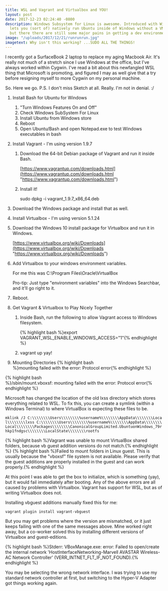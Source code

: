 ```yaml
---
title: WSL and Vagrant and Virtualbox and YOU!
layout: post
date: 2017-12-23 02:24:40 -0800
description: Windows Subsystem for Linux is awesome. Introduced with Windows 10, it
  lets you (sort of) natively run Ubuntu inside of Windows without a VM. It's great,
  but there there are still some major pains in getting a dev environment working.
image: "/uploads/2017/12/21/runrunrun.jpg"
imagetext: Why isn't this working? ...SUDO ALL THE THINGS!
---
```

I recently got a SurfaceBook 2 laptop to replace my aging Macbook Air. It's really not much of a stretch since I use Windows at the office, but I've always worked within Cygwin. I've read a bit about this newfangled WSL thing that Microsoft is promoting, and figured I may as well give that a try before resigning myself to more Cygwin on my personal machine. 

So. Here we go.
P.S. I don't miss Sketch at all. Really. I'm not in denial. :/

1. Install Bash for Ubuntu for Windows
   1. "Turn Windows Features On and Off"
   2. Check Windows SubSystem For Linux
   3. Install Ubuntu from Windows store
   4. Reboot
   5. Open Ubuntu/Bash and open Notepad.exe to test Windows executables in bash
2. Install Vagrant - I'm using version 1.9.7
   1. Download the 64-bit Debian package of Vagrant and run it inside Bash.

      [https://www.vagrantup.com/downloads.html](https://www.vagrantup.com/downloads.html "https://www.vagrantup.com/downloads.html")
   2. Install it!

      sudo dpkg -i vagrant_1.9.7_x86_64.deb
3. Download the Windows package and install that as well.
4. Install Virtualbox - I'm using version 5.1.24
5. Download the Windows 10 install package for Virtualbox and run it in Windows.

   [https://www.virtualbox.org/wiki/Downloads](https://www.virtualbox.org/wiki/Downloads "https://www.virtualbox.org/wiki/Downloads")
6. Add Virtualbox to your windows environment variables.

   For me this was C:\\Program Files\\Oracle\\VirtualBox

   Pro-tip: Just type "environment variables" into the Windows Searchbar, and it'll go right to it.
7. Reboot.
8. Get Vagrant & Virtualbox to Play Nicely Together
   1. Inside Bash, run the following to allow Vagrant access to Windows filesystem.

      {% highlight bash %}export VAGRANT_WSL_ENABLE_WINDOWS_ACCESS="1"{% endhighlight %}
   2. vagrant up yay!
9. Mounting Directories
{% highlight bash %}mounting failed with the error: Protocol error{% endhighlight %}

{% highlight bash %}/sbin/mount.vboxsf: mounting failed with the error: Protocol error{% endhighlight %}

Microsoft has changed the location of the old lxss directory which stores everything related to WSL. To fix this, you can create a symlink (within a Windows Terminal) to where VirtualBox is expecting these files to be.

`mklink /J C:\\\\\\\\Users\\\\\\\\%username%\\\\\\\\AppData\\\\\\\\Local\\\\\\\\lxss C:\\\\\\\\Users\\\\\\\\%username%\\\\\\\\AppData\\\\\\\\Local\\\\\\\\Packages\\\\\\\\CanonicalGroupLimited.UbuntuonWindows_79rhkp1fndgsc\\\\\\\\LocalState\\\\\\\\rootfs`

{% highlight bash %}Vagrant was unable to mount VirtualBox shared folders, because vb guest addition versions do not match.{% endhighlight %}
{% highlight bash %}Failed to mount folders in Linux guest. This is usually because the "vboxsf" file system is not available. Please verify that the guest additions are properly installed in the guest and can work properly.{% endhighlight %}

At this point I was able to get the box to initialize, which is something (yay), but it would fail immediately after booting. Any of the above errors are all caused by problems with Virtualbox. Vagrant has support for WSL, but as of writing Virtualbox does not.

Installing vbguest additions manually fixed this for me:

`vagrant plugin install vagrant-vbguest`

But you may get problems where the version are mismatched, or it just keeps failing with one of the same messages above. Mine worked right away, but a co-worker solved this by installing different versions of Virtualbox and guest-editions.

{% highlight bash %}Stderr: VBoxManage.exe: error: Failed to open/create the internal network 'HostInterfaceNetworking-Marvell AVASTAR Wireless-AC Network Controller' (VERR_INTNET_FLT_IF_NOT_FOUND).{% endhighlight %}

You may be selecting the wrong network interface. I was trying to use my standard network controller at first, but switching to the Hyper-V Adapter got things working again.